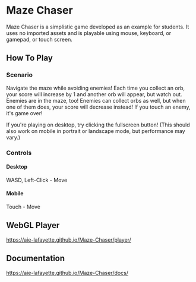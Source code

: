 # Maze Chaser

Maze Chaser is a simplistic game developed as an example for students. It uses no imported assets and is playable using mouse, keyboard, or gamepad, or touch screen.

## How To Play

### Scenario

Navigate the maze while avoiding enemies! Each time you collect an orb, your score will increase by 1 and another orb will appear, but watch out. Enemies are in the maze, too! Enemies can collect orbs as well, but when one of them does, your score will decrease instead! If you touch an enemy, it's game over!

If you're playing on desktop, try clicking the fullscreen button! (This should also work on mobile in portrait or landscape mode, but performance may vary.)

### Controls

#### Desktop

WASD, Left-Click - Move

#### Mobile

Touch - Move

## WebGL Player

https://aie-lafayette.github.io/Maze-Chaser/player/

## Documentation

https://aie-lafayette.github.io/Maze-Chaser/docs/

